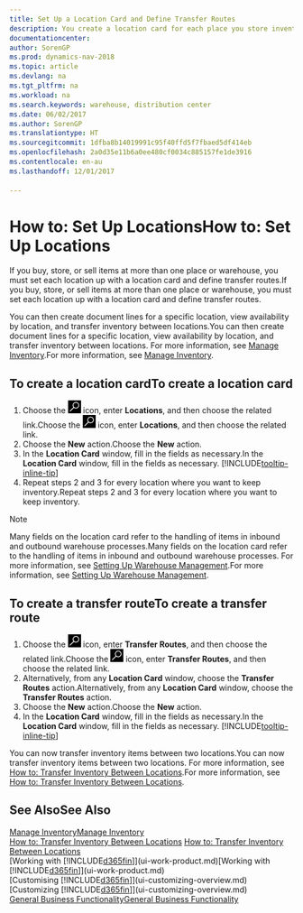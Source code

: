 ```yaml
---
title: Set Up a Location Card and Define Transfer Routes
description: You create a location card for each place you store inventory items, for example, a warehouse or distribution centre, and set up routes to transfer items between locations.
documentationcenter: 
author: SorenGP
ms.prod: dynamics-nav-2018
ms.topic: article
ms.devlang: na
ms.tgt_pltfrm: na
ms.workload: na
ms.search.keywords: warehouse, distribution center
ms.date: 06/02/2017
ms.author: SorenGP
ms.translationtype: HT
ms.sourcegitcommit: 1dfba8b14019991c95f40ffd5f7fbaed5df414eb
ms.openlocfilehash: 2a0d35e11b6a0ee480cf0034c885157fe1de3916
ms.contentlocale: en-au
ms.lasthandoff: 12/01/2017

---
```

# <a name="how-to-set-up-locations"></a><span data-ttu-id="17987-103">How to: Set Up Locations</span><span class="sxs-lookup"><span data-stu-id="17987-103">How to: Set Up Locations</span></span>
<span data-ttu-id="17987-104">If you buy, store, or sell items at more than one place or warehouse, you must set each location up with a location card and define transfer routes.</span><span class="sxs-lookup"><span data-stu-id="17987-104">If you buy, store, or sell items at more than one place or warehouse, you must set each location up with a location card and define transfer routes.</span></span>

<span data-ttu-id="17987-105">You can then create document lines for a specific location, view availability by location, and transfer inventory between locations.</span><span class="sxs-lookup"><span data-stu-id="17987-105">You can then create document lines for a specific location, view availability by location, and transfer inventory between locations.</span></span> <span data-ttu-id="17987-106">For more information, see [Manage Inventory](inventory-manage-inventory.md).</span><span class="sxs-lookup"><span data-stu-id="17987-106">For more information, see [Manage Inventory](inventory-manage-inventory.md).</span></span>

## <a name="to-create-a-location-card"></a><span data-ttu-id="17987-107">To create a location card</span><span class="sxs-lookup"><span data-stu-id="17987-107">To create a location card</span></span>
1. <span data-ttu-id="17987-108">Choose the ![Search for Page or Report](media/ui-search/search_small.png "Search for Page or Report icon") icon, enter **Locations**, and then choose the related link.</span><span class="sxs-lookup"><span data-stu-id="17987-108">Choose the ![Search for Page or Report](media/ui-search/search_small.png "Search for Page or Report icon") icon, enter **Locations**, and then choose the related link.</span></span>
2. <span data-ttu-id="17987-109">Choose the **New** action.</span><span class="sxs-lookup"><span data-stu-id="17987-109">Choose the **New** action.</span></span>
3. <span data-ttu-id="17987-110">In the **Location Card** window, fill in the fields as necessary.</span><span class="sxs-lookup"><span data-stu-id="17987-110">In the **Location Card** window, fill in the fields as necessary.</span></span> [!INCLUDE[tooltip-inline-tip](includes/tooltip-inline-tip_md.md)]
4. <span data-ttu-id="17987-111">Repeat steps 2 and 3 for every location where you want to keep inventory.</span><span class="sxs-lookup"><span data-stu-id="17987-111">Repeat steps 2 and 3 for every location where you want to keep inventory.</span></span>

> [!NOTE]  
> <span data-ttu-id="17987-112">Many fields on the location card refer to the handling of items in inbound and outbound warehouse processes.</span><span class="sxs-lookup"><span data-stu-id="17987-112">Many fields on the location card refer to the handling of items in inbound and outbound warehouse processes.</span></span> <span data-ttu-id="17987-113">For more information, see [Setting Up Warehouse Management](warehouse-setup-warehouse.md).</span><span class="sxs-lookup"><span data-stu-id="17987-113">For more information, see [Setting Up Warehouse Management](warehouse-setup-warehouse.md).</span></span>

## <a name="to-create-a-transfer-route"></a><span data-ttu-id="17987-114">To create a transfer route</span><span class="sxs-lookup"><span data-stu-id="17987-114">To create a transfer route</span></span>
1. <span data-ttu-id="17987-115">Choose the ![Search for Page or Report](media/ui-search/search_small.png "Search for Page or Report icon") icon, enter **Transfer Routes**, and then choose the related link.</span><span class="sxs-lookup"><span data-stu-id="17987-115">Choose the ![Search for Page or Report](media/ui-search/search_small.png "Search for Page or Report icon") icon, enter **Transfer Routes**, and then choose the related link.</span></span>
2. <span data-ttu-id="17987-116">Alternatively, from any **Location Card** window, choose the **Transfer Routes** action.</span><span class="sxs-lookup"><span data-stu-id="17987-116">Alternatively, from any **Location Card** window, choose the **Transfer Routes** action.</span></span>
3. <span data-ttu-id="17987-117">Choose the **New** action.</span><span class="sxs-lookup"><span data-stu-id="17987-117">Choose the **New** action.</span></span>
4. <span data-ttu-id="17987-118">In the **Location Card** window, fill in the fields as necessary.</span><span class="sxs-lookup"><span data-stu-id="17987-118">In the **Location Card** window, fill in the fields as necessary.</span></span> [!INCLUDE[tooltip-inline-tip](includes/tooltip-inline-tip_md.md)]

<span data-ttu-id="17987-119">You can now transfer inventory items between two locations.</span><span class="sxs-lookup"><span data-stu-id="17987-119">You can now transfer inventory items between two locations.</span></span> <span data-ttu-id="17987-120">For more information, see [How to: Transfer Inventory Between Locations](inventory-how-transfer-between-locations.md).</span><span class="sxs-lookup"><span data-stu-id="17987-120">For more information, see [How to: Transfer Inventory Between Locations](inventory-how-transfer-between-locations.md).</span></span>    

## <a name="see-also"></a><span data-ttu-id="17987-121">See Also</span><span class="sxs-lookup"><span data-stu-id="17987-121">See Also</span></span>
[<span data-ttu-id="17987-122">Manage Inventory</span><span class="sxs-lookup"><span data-stu-id="17987-122">Manage Inventory</span></span>](inventory-manage-inventory.md)  
<span data-ttu-id="17987-123">[How to: Transfer Inventory Between Locations](inventory-how-transfer-between-locations.md)  </span><span class="sxs-lookup"><span data-stu-id="17987-123">[How to: Transfer Inventory Between Locations](inventory-how-transfer-between-locations.md)  </span></span>  
<span data-ttu-id="17987-124">[Working with [!INCLUDE[d365fin](includes/d365fin_md.md)]](ui-work-product.md)</span><span class="sxs-lookup"><span data-stu-id="17987-124">[Working with [!INCLUDE[d365fin](includes/d365fin_md.md)]](ui-work-product.md)</span></span>  
<span data-ttu-id="17987-125">[Customising [!INCLUDE[d365fin](includes/d365fin_md.md)]](ui-customizing-overview.md)</span><span class="sxs-lookup"><span data-stu-id="17987-125">[Customizing [!INCLUDE[d365fin](includes/d365fin_md.md)]](ui-customizing-overview.md)</span></span>  
[<span data-ttu-id="17987-126">General Business Functionality</span><span class="sxs-lookup"><span data-stu-id="17987-126">General Business Functionality</span></span>](ui-across-business-areas.md)

